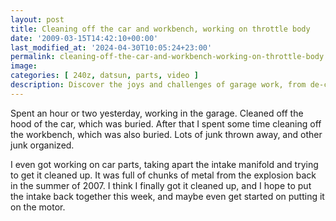 ```yaml
---
layout: post
title: Cleaning off the car and workbench, working on throttle body
date: '2009-03-15T14:42:10+00:00'
last_modified_at: '2024-04-30T10:05:24+23:00'
permalink: cleaning-off-the-car-and-workbench-working-on-throttle-body
image: 
categories: [ 240z, datsun, parts, video ]
description: Discover the joys and challenges of garage work, from de-cluttering to restoring car parts like a post-explosion intake manifold.
---
```


Spent an hour or two yesterday, working in the garage. Cleaned off the hood of the car, which was buried. After that I spent some time cleaning off the workbench, which was also buried. Lots of junk thrown away, and other junk organized.

I even got working on car parts, taking apart the intake manifold and trying to get it cleaned up. It was full of chunks of metal from the explosion back in the summer of 2007. I think I finally got it cleaned up, and I hope to put the intake back together this week, and maybe even get started on putting it on the motor.


